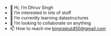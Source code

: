 - 👋 Hi, I’m Dhruv Singh
- 👀 I’m interested in lots of stuff 
- 🌱 I’m currently learning datastructures
- 💞️ I’m looking to collaborate on anything
- 📫 How to reach me kingrajput450@gmail.com

<!---
FlashyBat69/FlashyBat69 is a ✨ special ✨ repository because its `README.md` (this file) appears on your GitHub profile.
You can click the Preview link to take a look at your changes.
--->

